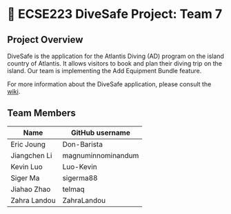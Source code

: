 # :diving_mask: ECSE223 DiveSafe Project: Team 7


## Project Overview

DiveSafe is the application for the Atlantis Diving (AD) program on the island country of Atlantis. It allows visitors to book and plan their diving trip on the island. Our team is implementing the Add Equipment Bundle feature.

For more information about the DiveSafe application, please consult the [wiki](../../wiki).

## Team Members

| Name          | GitHub username |
| ------------- | --------------- |
| Eric Joung    | Don-Barista     |
| Jiangchen Li  | magnuminnominandum|
| Kevin Luo     | Luo-Kevin       |
| Siger Ma      | sigerma88       |
| Jiahao Zhao   | telmaq          |
| Zahra Landou  | ZahraLandou     |
